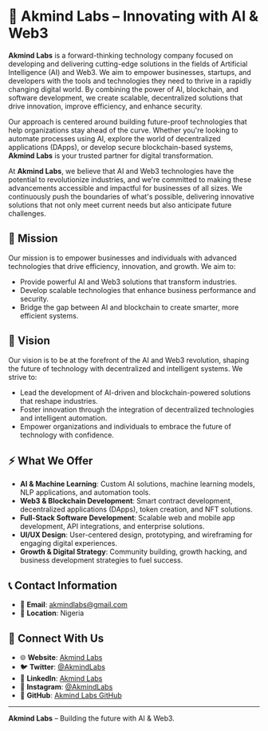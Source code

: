 # 🌟 Akmind Labs – Innovating with AI & Web3

**Akmind Labs** is a forward-thinking technology company focused on developing and delivering cutting-edge solutions in the fields of Artificial Intelligence (AI) and Web3. We aim to empower businesses, startups, and developers with the tools and technologies they need to thrive in a rapidly changing digital world. By combining the power of AI, blockchain, and software development, we create scalable, decentralized solutions that drive innovation, improve efficiency, and enhance security.

Our approach is centered around building future-proof technologies that help organizations stay ahead of the curve. Whether you're looking to automate processes using AI, explore the world of decentralized applications (DApps), or develop secure blockchain-based systems, **Akmind Labs** is your trusted partner for digital transformation.

At **Akmind Labs**, we believe that AI and Web3 technologies have the potential to revolutionize industries, and we're committed to making these advancements accessible and impactful for businesses of all sizes. We continuously push the boundaries of what's possible, delivering innovative solutions that not only meet current needs but also anticipate future challenges.

## 🚀 Mission

Our mission is to empower businesses and individuals with advanced technologies that drive efficiency, innovation, and growth. We aim to:

- Provide powerful AI and Web3 solutions that transform industries.
- Develop scalable technologies that enhance business performance and security.
- Bridge the gap between AI and blockchain to create smarter, more efficient systems.

## 🌟 Vision

Our vision is to be at the forefront of the AI and Web3 revolution, shaping the future of technology with decentralized and intelligent systems. We strive to:

- Lead the development of AI-driven and blockchain-powered solutions that reshape industries.
- Foster innovation through the integration of decentralized technologies and intelligent automation.
- Empower organizations and individuals to embrace the future of technology with confidence.

## ⚡ What We Offer

- **AI & Machine Learning**: Custom AI solutions, machine learning models, NLP applications, and automation tools.
- **Web3 & Blockchain Development**: Smart contract development, decentralized applications (DApps), token creation, and NFT solutions.
- **Full-Stack Software Development**: Scalable web and mobile app development, API integrations, and enterprise solutions.
- **UI/UX Design**: User-centered design, prototyping, and wireframing for engaging digital experiences.
- **Growth & Digital Strategy**: Community building, growth hacking, and business development strategies to fuel success.

## 📞 Contact Information

- 📧 **Email**: [akmindlabs@gmail.com](mailto:akmindlabs@gmail.com)
- 📍 **Location**: Nigeria

## 🔗 Connect With Us

- 🌐 **Website**: [Akmind Labs](http://yourwebsite.com)
- 🐦 **Twitter**: [@AkmindLabs](http://twitter.com/AkmindLabs)
- 💼 **LinkedIn**: [Akmind Labs](http://linkedin.com/company/akmindlabs)
- 📸 **Instagram**: [@AkmindLabs](http://instagram.com/AkmindLabs)
- 🔗 **GitHub**: [Akmind Labs GitHub](http://github.com/AkmindLabs)

---

**Akmind Labs** – Building the future with AI & Web3.

